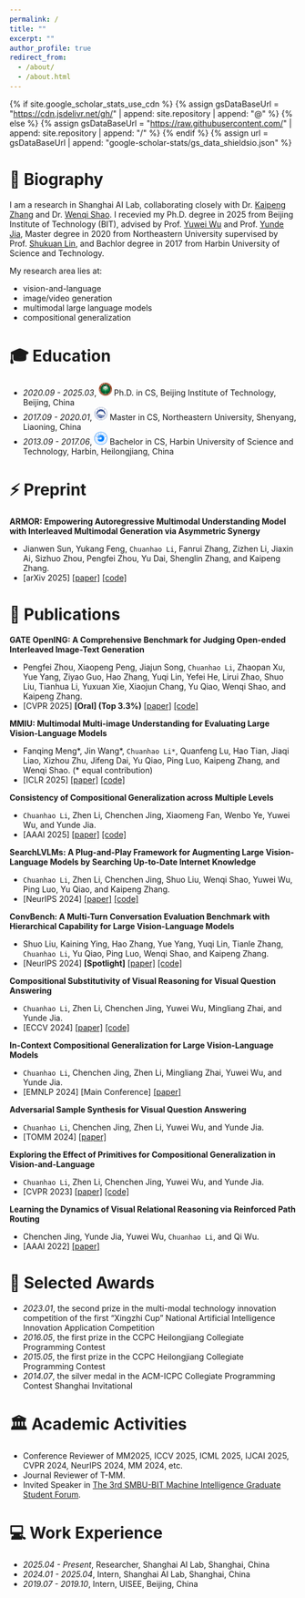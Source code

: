 ```yaml
---
permalink: /
title: ""
excerpt: ""
author_profile: true
redirect_from: 
  - /about/
  - /about.html
---
```


{% if site.google_scholar_stats_use_cdn %}
{% assign gsDataBaseUrl = "https://cdn.jsdelivr.net/gh/" | append: site.repository | append: "@" %}
{% else %}
{% assign gsDataBaseUrl = "https://raw.githubusercontent.com/" | append: site.repository | append: "/" %}
{% endif %}
{% assign url = gsDataBaseUrl | append: "google-scholar-stats/gs_data_shieldsio.json" %}

# 📜 Biography
<span class='anchor' id='about-me'></span>

I am a research in Shanghai AI Lab, collaborating closely with Dr. [Kaipeng Zhang](https://kpzhang93.github.io/) and Dr. [Wenqi Shao](https://wqshao126.github.io/).
I recevied my Ph.D. degree in 2025 from Beijing Institute of Technology (BIT), advised by Prof. [Yuwei Wu](https://wu-yuwei-bit.github.io/) and Prof. [Yunde Jia](https://scholar.google.com/citations?user=Sl6TV7gAAAAJ&hl=zh-CN),
Master degree in 2020 from Northeastern University supervised by Prof. [Shukuan Lin](http://www.cse.neu.edu.cn/2019/0303/c6664a159411/page.htm),
and Bachlor degree in 2017 from Harbin University of Science and Technology.

My research area lies at:
- vision-and-language
- image/video generation
- multimodal large language models
- compositional generalization

<span class='anchor' id='-xl'></span>

# 🎓 Education
- *2020.09 - 2025.03*, <a href="https://www.bit.edu.cn/"><img class="png" src="/images/BIT_logo.png" width="23pt"></a> Ph.D. in CS, Beijing Institute of Technology, Beijing, China
- *2017.09 - 2020.01*, <a href="https://www.neu.edu.cn/"><img class="png" src="/images/NEU_logo.png" width="23pt"></a> Master in CS, Northeastern University, Shenyang, Liaoning, China
- *2013.09 - 2017.06*, <a href="https://www.hrbust.edu.cn/"><img class="png" src="/images/HRBUST_logo.png" width="23pt"></a>  Bachelor in CS, Harbin University of Science and Technology, Harbin, Heilongjiang, China
 
<span class='anchor' id='-arxiv'></span>

# ⚡ Preprint

**ARMOR: Empowering Autoregressive Multimodal Understanding Model with Interleaved Multimodal Generation via Asymmetric Synergy**
- Jianwen Sun, Yukang Feng, `Chuanhao Li`, Fanrui Zhang, Zizhen Li, Jiaxin Ai, Sizhuo Zhou, Pengfei Zhou, Yu Dai, Shenglin Zhang, and Kaipeng Zhang.
- [arXiv 2025] [[paper]](https://arxiv.org/abs/2503.06542) [[code]](https://armor.github.io/)

<span class='anchor' id='-lwzl'></span>

# 📝 Publications

**GATE OpenING: A Comprehensive Benchmark for Judging Open-ended Interleaved Image-Text Generation**
- Pengfei Zhou, Xiaopeng Peng, Jiajun Song, `Chuanhao Li`, Zhaopan Xu, Yue Yang, Ziyao Guo, Hao Zhang, Yuqi Lin, Yefei He, Lirui Zhao, Shuo Liu, Tianhua Li, Yuxuan Xie, Xiaojun Chang, Yu Qiao, Wenqi Shao, and Kaipeng Zhang.
- [CVPR 2025] **[Oral] (Top 3.3%)** [[paper]](https://arxiv.org/abs/2411.18499) [[code]](https://opening-benchmark.github.io/)

**MMIU: Multimodal Multi-image Understanding for Evaluating Large Vision-Language Models**
- Fanqing Meng\*, Jin Wang\*, `Chuanhao Li*`, Quanfeng Lu, Hao Tian, Jiaqi Liao, Xizhou Zhu, Jifeng Dai, Yu Qiao, Ping Luo, Kaipeng Zhang, and Wenqi Shao. (\* equal contribution)
- [ICLR 2025] [[paper]](https://arxiv.org/abs/2408.02718) [[code]](https://mmiu-bench.github.io/)

**Consistency of Compositional Generalization across Multiple Levels**
- `Chuanhao Li`, Zhen Li, Chenchen Jing, Xiaomeng Fan, Wenbo Ye, Yuwei Wu, and Yunde Jia.
- [AAAI 2025] [[paper]](https://arxiv.org/pdf/2412.13636) [[code]](https://github.com/NeverMoreLCH/CCG)

**SearchLVLMs: A Plug-and-Play Framework for Augmenting Large Vision-Language Models by Searching Up-to-Date Internet Knowledge**
- `Chuanhao Li`, Zhen Li, Chenchen Jing, Shuo Liu, Wenqi Shao, Yuwei Wu, Ping Luo, Yu Qiao, and Kaipeng Zhang.
- [NeurIPS 2024] [[paper]](https://arxiv.org/abs/2405.14554) [[code]](https://nevermorelch.github.io/SearchLVLMs.github.io/)

**ConvBench: A Multi-Turn Conversation Evaluation Benchmark with Hierarchical Capability for Large Vision-Language Models**
- Shuo Liu, Kaining Ying, Hao Zhang, Yue Yang, Yuqi Lin, Tianle Zhang, `Chuanhao Li`, Yu Qiao, Ping Luo, Wenqi Shao, and Kaipeng Zhang.
- [NeurIPS 2024] **[Spotlight]** [[paper]](https://arxiv.org/abs/2403.20194) [[code]](https://github.com/shirlyliu64/ConvBench)

**Compositional Substitutivity of Visual Reasoning for Visual Question Answering**
- `Chuanhao Li`, Zhen Li, Chenchen Jing, Yuwei Wu, Mingliang Zhai, and Yunde Jia.
- [ECCV 2024] [[paper]](https://www.ecva.net/papers/eccv_2024/papers_ECCV/papers/06434.pdf) [[code]](https://github.com/NeverMoreLCH/CG-SPS)

**In-Context Compositional Generalization for Large Vision-Language Models**
- `Chuanhao Li`, Chenchen Jing, Zhen Li, Mingliang Zhai, Yuwei Wu, and Yunde Jia.
- [EMNLP 2024] [Main Conference] [[paper]](https://aclanthology.org/2024.emnlp-main.996.pdf)

**Adversarial Sample Synthesis for Visual Question Answering**
- `Chuanhao Li`, Chenchen Jing, Zhen Li, Yuwei Wu, and Yunde Jia.
- [TOMM 2024] [[paper]](https://dl.acm.org/doi/10.1145/3688848)

**Exploring the Effect of Primitives for Compositional Generalization in Vision-and-Language**
- `Chuanhao Li`, Zhen Li, Chenchen Jing, Yuwei Wu, and Yunde Jia.
- [CVPR 2023] [[paper]](http://openaccess.thecvf.com/content/CVPR2023/papers/Li_Exploring_the_Effect_of_Primitives_for_Compositional_Generalization_in_Vision-and-Language_CVPR_2023_paper.pdf) [[code]](https://github.com/NeverMoreLCH/SSL2CG)

**Learning the Dynamics of Visual Relational Reasoning via Reinforced Path Routing**
- Chenchen Jing, Yunde Jia, Yuwei Wu, `Chuanhao Li`, and Qi Wu.
- [AAAI 2022] [[paper]](https://ojs.aaai.org/index.php/AAAI/article/view/19997/19756)
    
<span class='anchor' id='-ryjx'></span>

# 🏅 Selected Awards
- *2023.01*, the second prize in the multi-modal technology innovation competition of the first “Xingzhi Cup” National Artificial Intelligence Innovation Application Competition
- *2016.05*, the first prize in the CCPC Heilongjiang Collegiate Programming Contest
- *2015.05*, the first prize in the CCPC Heilongjiang Collegiate Programming Contest
- *2014.07*, the silver medal in the ACM-ICPC Collegiate Programming Contest Shanghai Invitational

<span class='anchor' id='-xshy'></span>

# 🏛️ Academic Activities
- Conference Reviewer of MM2025, ICCV 2025, ICML 2025, IJCAI 2025, CVPR 2024, NeurIPS 2024, MM 2024, etc.
- Journal Reviewer of T-MM.
- Invited Speaker in [The 3rd SMBU-BIT Machine Intelligence Graduate Student Forum](https://www.smbu.edu.cn/zskxwhj/info/1097/3708.htm).

<span class='anchor' id='-gzsx'></span>

# 💻 Work Experience
- *2025.04 - Present*, Researcher, Shanghai AI Lab, Shanghai, China
- *2024.01 - 2025.04*, Intern, Shanghai AI Lab, Shanghai, China
- *2019.07 - 2019.10*, Intern, UISEE, Beijing, China
